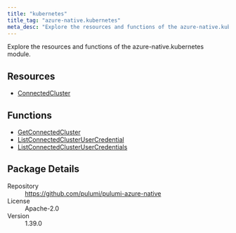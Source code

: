 ```yaml
---
title: "kubernetes"
title_tag: "azure-native.kubernetes"
meta_desc: "Explore the resources and functions of the azure-native.kubernetes module."
---
```


<!-- WARNING: this file was generated by Pulumi Docs Generator. -->
<!-- Do not edit by hand unless you're certain you know what you are doing! -->

Explore the resources and functions of the azure-native.kubernetes module.

<h2 id="resources">Resources</h2>
<ul class="api">
    <li><a href="connectedcluster" title="ConnectedCluster"><span class="symbol resource"></span>ConnectedCluster</a></li>
</ul>

<h2 id="functions">Functions</h2>
<ul class="api">
    <li><a href="getconnectedcluster" title="GetConnectedCluster"><span class="symbol function"></span>GetConnectedCluster</a></li>
    <li><a href="listconnectedclusterusercredential" title="ListConnectedClusterUserCredential"><span class="symbol function"></span>ListConnectedClusterUserCredential</a></li>
    <li><a href="listconnectedclusterusercredentials" title="ListConnectedClusterUserCredentials"><span class="symbol function"></span>ListConnectedClusterUserCredentials</a></li>
</ul>

<h2 id="package-details">Package Details</h2>
<dl class="package-details">
	<dt>Repository</dt>
	<dd><a href="https://github.com/pulumi/pulumi-azure-native">https://github.com/pulumi/pulumi-azure-native</a></dd>
	<dt>License</dt>
	<dd>Apache-2.0</dd>
	<dt>Version</dt>
	<dd>1.39.0</dd>
</dl>

